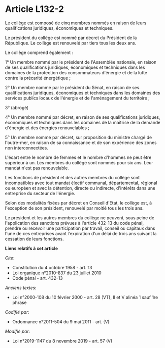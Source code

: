 # Article L132-2

Le collège est composé de cinq membres nommés en raison de leurs qualifications juridiques, économiques et techniques.

Le président du collège est nommé par décret du Président de la République. Le collège est renouvelé par tiers tous les deux
ans.

Le collège comprend également :

1° Un membre nommé par le président de l'Assemblée nationale, en raison de ses qualifications juridiques, économiques et
techniques dans les domaines de la protection des consommateurs d'énergie et de la lutte contre la précarité énergétique ;

2° Un membre nommé par le président du Sénat, en raison de ses qualifications juridiques, économiques et techniques dans les
domaines des services publics locaux de l'énergie et de l'aménagement du territoire ;

3° (abrogé)

4° Un membre nommé par décret, en raison de ses qualifications juridiques, économiques et techniques dans les domaines de la
maîtrise de la demande d'énergie et des énergies renouvelables ;

5° Un membre nommé par décret, sur proposition du ministre chargé de l'outre-mer, en raison de sa connaissance et de son
expérience des zones non interconnectées.

L'écart entre le nombre de femmes et le nombre d'hommes ne peut être supérieur à un. Les membres du collège sont nommés pour
six ans. Leur mandat n'est pas renouvelable.

Les fonctions de président et des autres membres du collège sont incompatibles avec tout mandat électif communal,
départemental, régional ou européen et avec la détention, directe ou indirecte, d'intérêts dans une entreprise du secteur de
l'énergie.

Selon des modalités fixées par décret en Conseil d'Etat, le collège est, à l'exception de son président, renouvelé par moitié
tous les trois ans.

Le président et les autres membres du collège ne peuvent, sous peine de l'application des sanctions prévues à l'article
432-13 du code pénal, prendre ou recevoir une participation par travail, conseil ou capitaux dans l'une de ces entreprises
avant l'expiration d'un délai de trois ans suivant la cessation de leurs fonctions.

**Liens relatifs à cet article**

_Cite_:

  - Constitution du 4 octobre 1958 - art. 13
  - Loi organique n°2010-837 du 23 juillet 2010
  - Code pénal - art. 432-13

_Anciens textes_:

  - Loi n°2000-108 du 10 février 2000 - art. 28 (VT), II et V alinéa 1 sauf 1re phrase

_Codifié par_:

  - Ordonnance n°2011-504 du 9 mai 2011 - art. (V)

_Modifié par_:

  - Loi n°2019-1147 du 8 novembre 2019 - art. 57 (V)
